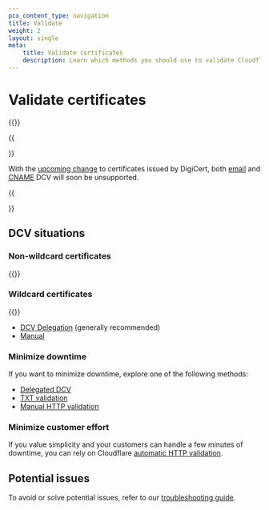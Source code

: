 ```yaml
---
pcx_content_type: navigation
title: Validate
weight: 2
layout: single
meta:
    title: Validate certificates
    description: Learn which methods you should use to validate Cloudflare for SaaS certificates.
---
```


# Validate certificates

{{<render file="_dcv-definition.md" productFolder="ssl" >}}
<br>

{{<Aside type="warning">}}

With the [upcoming change](/ssl/reference/migration-guides/digicert-update/custom-hostname-certificates/) to certificates issued by DigiCert, both [email](/cloudflare-for-platforms/cloudflare-for-saas/security/certificate-management/issue-and-validate/validate-certificates/email/) and [CNAME](/cloudflare-for-platforms/cloudflare-for-saas/security/certificate-management/issue-and-validate/validate-certificates/cname/) DCV will soon be unsupported.

{{</Aside>}}

## DCV situations
 
### Non-wildcard certificates

{{<render file="_http-dcv-situation.md">}}

### Wildcard certificates

{{<render file="_txt-dcv-situation.md">}}
<br/>

- [DCV Delegation](/cloudflare-for-platforms/cloudflare-for-saas/security/certificate-management/issue-and-validate/validate-certificates/delegated-dcv/) (generally recommended)
- [Manual](/cloudflare-for-platforms/cloudflare-for-saas/security/certificate-management/issue-and-validate/validate-certificates/txt/)

### Minimize downtime

If you want to minimize downtime, explore one of the following methods:

- [Delegated DCV](/cloudflare-for-platforms/cloudflare-for-saas/security/certificate-management/issue-and-validate/validate-certificates/delegated-dcv/)
- [TXT validation](/cloudflare-for-platforms/cloudflare-for-saas/security/certificate-management/issue-and-validate/validate-certificates/txt/)
- [Manual HTTP validation](/cloudflare-for-platforms/cloudflare-for-saas/security/certificate-management/issue-and-validate/validate-certificates/http/#http-manual)

### Minimize customer effort

If you value simplicity and your customers can handle a few minutes of downtime, you can rely on Cloudflare [automatic HTTP validation](/cloudflare-for-platforms/cloudflare-for-saas/security/certificate-management/issue-and-validate/validate-certificates/http/#http-automatic).

## Potential issues

To avoid or solve potential issues, refer to our [troubleshooting guide](/cloudflare-for-platforms/cloudflare-for-saas/security/certificate-management/issue-and-validate/validate-certificates/troubleshooting/).